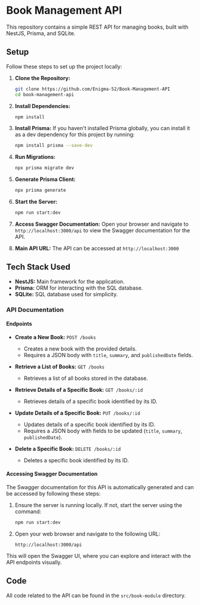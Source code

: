 # Book Management API

This repository contains a simple REST API for managing books, built with NestJS, Prisma, and SQLite.

## Setup

Follow these steps to set up the project locally:

1. **Clone the Repository:**
   ```bash
   git clone https://github.com/Enigma-52/Book-Management-API
   cd book-management-api
   ```

2. **Install Dependencies:**
   ```bash
   npm install
   ```

3. **Install Prisma:**
   If you haven't installed Prisma globally, you can install it as a dev dependency for this project by running:
   ```bash
   npm install prisma --save-dev
   ```

4. **Run Migrations:**
   ```bash
   npx prisma migrate dev
   ```

5. **Generate Prisma Client:**
   ```bash
   npx prisma generate
   ```

6. **Start the Server:**
   ```bash
   npm run start:dev
   ```

7. **Access Swagger Documentation:**
   Open your browser and navigate to `http://localhost:3000/api` to view the Swagger documentation for the API.

8. **Main API URL:**
   The API can be accessed at `http://localhost:3000`

## Tech Stack Used

- **NestJS:** Main framework for the application.
- **Prisma:** ORM for interacting with the SQL database.
- **SQLite:** SQL database used for simplicity.

### API Documentation

#### Endpoints

- **Create a New Book:** `POST /books`
  - Creates a new book with the provided details.
  - Requires a JSON body with `title`, `summary`, and `publishedDate` fields.

- **Retrieve a List of Books:** `GET /books`
  - Retrieves a list of all books stored in the database.

- **Retrieve Details of a Specific Book:** `GET /books/:id`
  - Retrieves details of a specific book identified by its ID.

- **Update Details of a Specific Book:** `PUT /books/:id`
  - Updates details of a specific book identified by its ID.
  - Requires a JSON body with fields to be updated (`title`, `summary`, `publishedDate`).

- **Delete a Specific Book:** `DELETE /books/:id`
  - Deletes a specific book identified by its ID.

#### Accessing Swagger Documentation

The Swagger documentation for this API is automatically generated and can be accessed by following these steps:

1. Ensure the server is running locally. If not, start the server using the command:
   ```bash
   npm run start:dev
   ```

2. Open your web browser and navigate to the following URL:
   ```
   http://localhost:3000/api
   ```

This will open the Swagger UI, where you can explore and interact with the API endpoints visually.

## Code

All code related to the API can be found in the `src/book-module` directory.
